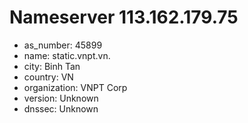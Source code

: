 # Nameserver 113.162.179.75

* as_number: 45899
* name: static.vnpt.vn.
* city: Binh Tan
* country: VN
* organization: VNPT Corp
* version: Unknown
* dnssec: Unknown
